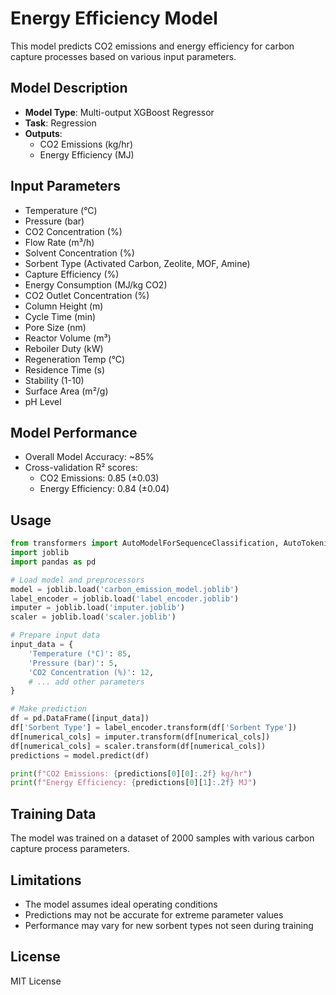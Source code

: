 # Energy Efficiency Model

This model predicts CO2 emissions and energy efficiency for carbon capture processes based on various input parameters.

## Model Description

- **Model Type**: Multi-output XGBoost Regressor
- **Task**: Regression
- **Outputs**: 
  - CO2 Emissions (kg/hr)
  - Energy Efficiency (MJ)

## Input Parameters

- Temperature (°C)
- Pressure (bar)
- CO2 Concentration (%)
- Flow Rate (m³/h)
- Solvent Concentration (%)
- Sorbent Type (Activated Carbon, Zeolite, MOF, Amine)
- Capture Efficiency (%)
- Energy Consumption (MJ/kg CO2)
- CO2 Outlet Concentration (%)
- Column Height (m)
- Cycle Time (min)
- Pore Size (nm)
- Reactor Volume (m³)
- Reboiler Duty (kW)
- Regeneration Temp (°C)
- Residence Time (s)
- Stability (1-10)
- Surface Area (m²/g)
- pH Level

## Model Performance

- Overall Model Accuracy: ~85%
- Cross-validation R² scores:
  - CO2 Emissions: 0.85 (±0.03)
  - Energy Efficiency: 0.84 (±0.04)

## Usage

```python
from transformers import AutoModelForSequenceClassification, AutoTokenizer
import joblib
import pandas as pd

# Load model and preprocessors
model = joblib.load('carbon_emission_model.joblib')
label_encoder = joblib.load('label_encoder.joblib')
imputer = joblib.load('imputer.joblib')
scaler = joblib.load('scaler.joblib')

# Prepare input data
input_data = {
    'Temperature (°C)': 85,
    'Pressure (bar)': 5,
    'CO2 Concentration (%)': 12,
    # ... add other parameters
}

# Make prediction
df = pd.DataFrame([input_data])
df['Sorbent Type'] = label_encoder.transform(df['Sorbent Type'])
df[numerical_cols] = imputer.transform(df[numerical_cols])
df[numerical_cols] = scaler.transform(df[numerical_cols])
predictions = model.predict(df)

print(f"CO2 Emissions: {predictions[0][0]:.2f} kg/hr")
print(f"Energy Efficiency: {predictions[0][1]:.2f} MJ")
```

## Training Data

The model was trained on a dataset of 2000 samples with various carbon capture process parameters.

## Limitations

- The model assumes ideal operating conditions
- Predictions may not be accurate for extreme parameter values
- Performance may vary for new sorbent types not seen during training

## License

MIT License 
